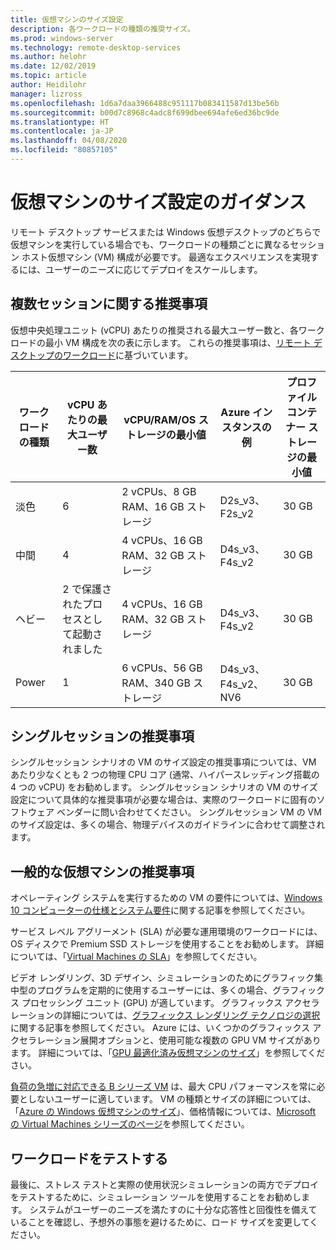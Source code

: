 ```yaml
---
title: 仮想マシンのサイズ設定
description: 各ワークロードの種類の推奨サイズ。
ms.prod: windows-server
ms.technology: remote-desktop-services
ms.author: helohr
ms.date: 12/02/2019
ms.topic: article
author: Heidilohr
manager: lizross
ms.openlocfilehash: 1d6a7daa3966488c951117b083411587d13be56b
ms.sourcegitcommit: b00d7c8968c4adc8f699dbee694afe6ed36bc9de
ms.translationtype: HT
ms.contentlocale: ja-JP
ms.lasthandoff: 04/08/2020
ms.locfileid: "80857105"
---
```

# <a name="virtual-machine-sizing-guidance"></a>仮想マシンのサイズ設定のガイダンス

リモート デスクトップ サービスまたは Windows 仮想デスクトップのどちらで仮想マシンを実行している場合でも、ワークロードの種類ごとに異なるセッション ホスト仮想マシン (VM) 構成が必要です。 最適なエクスペリエンスを実現するには、ユーザーのニーズに応じてデプロイをスケールします。

## <a name="multi-session-recommendations"></a>複数セッションに関する推奨事項

仮想中央処理ユニット (vCPU) あたりの推奨される最大ユーザー数と、各ワークロードの最小 VM 構成を次の表に示します。 これらの推奨事項は、[リモート デスクトップのワークロード](remote-desktop-workloads.md)に基づいています。

| ワークロードの種類 | vCPU あたりの最大ユーザー数 | vCPU/RAM/OS ストレージの最小値 | Azure インスタンスの例 | プロファイル コンテナー ストレージの最小値 |
| --- | --- | --- | --- | --- |
| 淡色 | 6 | 2 vCPUs、8 GB RAM、16 GB ストレージ | D2s_v3、F2s_v2 | 30 GB |
| 中間 | 4 | 4 vCPUs、16 GB RAM、32 GB ストレージ | D4s_v3、F4s_v2 | 30 GB |
| ヘビー | 2 で保護されたプロセスとして起動されました | 4 vCPUs、16 GB RAM、32 GB ストレージ | D4s_v3、F4s_v2 | 30 GB |
| Power | 1 | 6 vCPUs、56 GB RAM、340 GB ストレージ | D4s_v3、F4s_v2、NV6 | 30 GB |

## <a name="single-session-recommendations"></a>シングルセッションの推奨事項

シングルセッション シナリオの VM のサイズ設定の推奨事項については、VM あたり少なくとも 2 つの物理 CPU コア (通常、ハイパースレッディング搭載の 4 つの vCPU) をお勧めします。 シングルセッション シナリオの VM のサイズ設定について具体的な推奨事項が必要な場合は、実際のワークロードに固有のソフトウェア ベンダーに問い合わせてください。 シングルセッション VM の VM のサイズ設定は、多くの場合、物理デバイスのガイドラインに合わせて調整されます。

## <a name="general-virtual-machine-recommendations"></a>一般的な仮想マシンの推奨事項

オペレーティング システムを実行するための VM の要件については、[Windows 10 コンピューターの仕様とシステム要件](https://www.microsoft.com/windows/windows-10-specifications)に関する記事を参照してください。

サービス レベル アグリーメント (SLA) が必要な運用環境のワークロードには、OS ディスクで Premium SSD ストレージを使用することをお勧めします。 詳細については、「[Virtual Machines の SLA](https://azure.microsoft.com/support/legal/sla/virtual-machines/v1_8/)」を参照してください。

ビデオ レンダリング、3D デザイン、シミュレーションのためにグラフィック集中型のプログラムを定期的に使用するユーザーには、多くの場合、グラフィックス プロセッシング ユニット (GPU) が適しています。 グラフィックス アクセラレーションの詳細については、[グラフィックス レンダリング テクノロジの選択](rds-graphics-virtualization.md)に関する記事を参照してください。 Azure には、いくつかのグラフィックス アクセラレーション展開オプションと、使用可能な複数の GPU VM サイズがあります。 詳細については、「[GPU 最適化済み仮想マシンのサイズ](https://docs.microsoft.com/azure/virtual-machines/windows/sizes-gpu)」を参照してください。

[負荷の急増に対応できる B シリーズ VM](https://docs.microsoft.com/azure/virtual-machines/windows/b-series-burstable) は、最大 CPU パフォーマンスを常に必要としないユーザーに適しています。 VM の種類とサイズの詳細については、「[Azure の Windows 仮想マシンのサイズ](https://docs.microsoft.com/azure/virtual-machines/windows/sizes)」、価格情報については、[Microsoft の Virtual Machines シリーズのページ](https://azure.microsoft.com/pricing/details/virtual-machines/series/)を参照してください。

## <a name="test-your-workload"></a>ワークロードをテストする

最後に、ストレス テストと実際の使用状況シミュレーションの両方でデプロイをテストするために、シミュレーション ツールを使用することをお勧めします。 システムがユーザーのニーズを満たすのに十分な応答性と回復性を備えていることを確認し、予想外の事態を避けるために、ロード サイズを変更してください。
